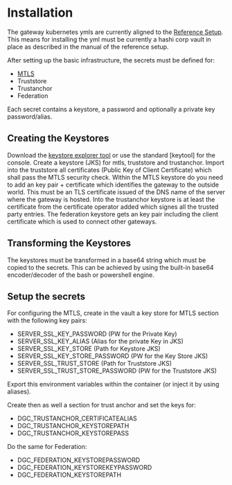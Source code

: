 # Installation

The gateway kubernetes ymls are currently aligned to the [Reference Setup](https://github.com/WorldHealthOrganization/ddcc-trusted-party-reference-implementation). This means for installing the yml  must be currently a hashi corp vault in place as described in the manual of the reference setup. 

After setting up the basic infrastructure, the secrets must be defined for: 

- [MTLS](https://medium.com/@niral22/2-way-ssl-with-spring-boot-microservices-2c97c974e83)
- Truststore
- Trustanchor
- Federation

Each secret contains a keystore, a password and optionally a private key password/alias. 

## Creating the Keystores

Download the [keystore explorer tool](https://keystore-explorer.org) or use the standard [keytool] for the console. Create a keystore (JKS) for mtls, truststore and trustanchor. Import into the truststore all certificates (Public Key of Client Certificate) which shall pass the MTLS security check. Within the MTLS keystore do you need to add an key pair + certificate which identifies the gateway to the outside world. This must be an TLS certificate issued of the DNS name of the server where the gateway is hosted. Into the trustanchor keystore is at least the certificate from the certificate operator added which signes all the trusted party entries. The federation keystore gets an key pair including the client certificate which is used to connect other gateways.

## Transforming the Keystores

The keystores must be transformed in a base64 string which must be copied to the secrets. This can be achieved by using the built-in base64 encoder/decoder of the bash or powershell engine. 

## Setup the secrets

For configuring the MTLS, create in the vault a key store for MTLS section with the following key pairs:

- SERVER_SSL_KEY_PASSWORD (PW for the Private Key)
- SERVER_SSL_KEY_ALIAS (Alias for the private Key in JKS)
- SERVER_SSL_KEY_STORE (Path for Keystore JKS)
- SERVER_SSL_KEY_STORE_PASSWORD (PW for the Key Store JKS)
- SERVER_SSL_TRUST_STORE (Path for Truststore JKS)
- SERVER_SSL_TRUST_STORE_PASSWORD (PW for the Truststore JKS)

Export this environment variables within the container (or inject it by using aliases).

Create then as well a section for trust anchor and set the keys for: 

- DGC_TRUSTANCHOR_CERTIFICATEALIAS
- DGC_TRUSTANCHOR_KEYSTOREPATH
- DGC_TRUSTANCHOR_KEYSTOREPASS

Do the same for Federation: 

- DGC_FEDERATION_KEYSTOREPASSWORD
- DGC_FEDERATION_KEYSTOREKEYPASSWORD
- DGC_FEDERATION_KEYSTOREPATH

